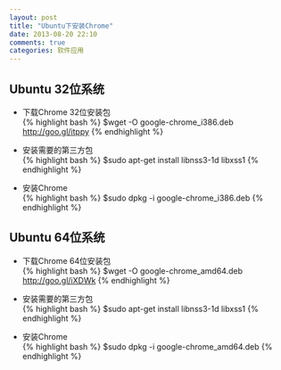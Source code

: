 ```yaml
---
layout: post
title: "Ubuntu下安装Chrome"
date: 2013-08-20 22:10
comments: true
categories: 软件应用
---
```


## Ubuntu 32位系统

* 下载Chrome 32位安装包    
{% highlight bash %}
$wget  -O  google-chrome_i386.deb http://goo.gl/itppy
{% endhighlight %}    

* 安装需要的第三方包    
{% highlight bash %}
$sudo apt-get install libnss3-1d libxss1
{% endhighlight %}  

* 安装Chrome    
{% highlight bash %}
$sudo dpkg -i google-chrome_i386.deb
{% endhighlight %}   

## Ubuntu 64位系统

* 下载Chrome 64位安装包    
{% highlight bash %}
$wget -O google-chrome_amd64.deb http://goo.gl/iXDWk
{% endhighlight %}

* 安装需要的第三方包    
{% highlight bash %}
$sudo apt-get install libnss3-1d libxss1
{% endhighlight %}

* 安装Chrome   
{% highlight bash %}
$sudo dpkg -i google-chrome_amd64.deb
{% endhighlight %} 